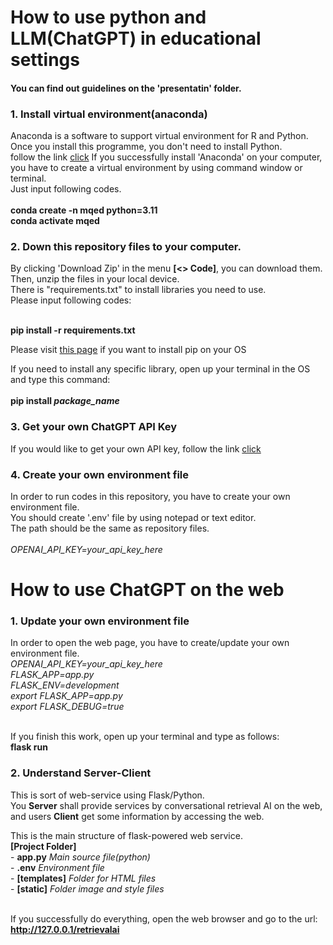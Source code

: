 # How to use python and LLM(ChatGPT) in educational settings

<h4>You can find out guidelines on the 'presentatin' folder.</h4>

<h3>1. Install virtual environment(anaconda)</h3>
Anaconda is a software to support virtual environment for R and Python. Once you install this programme, you don't need to install Python.<br>
follow the link <a href="https://www.anaconda.com/download/">click</a>
If you successfully install 'Anaconda' on your computer, you have to create a virtual environment by using command window or terminal.<br>
Just input following codes.<br><br>
<b>conda create -n mqed python=3.11</b><br>
<b>conda activate mqed</b>

<h3>2. Down this repository files to your computer.</h3>
By clicking 'Download Zip' in the menu <b>[<> Code]</b>, you can download them.<br>
Then, unzip the files in your local device.<br>
There is "requirements.txt" to install libraries you need to use.<br>
Please input following codes:<br><br>
  
<b>pip install -r requirements.txt</b><br>

<p>Please visit <a href='https://pip.pypa.io/en/stable/installation/'>this page</a> if you want to install pip on your OS</p>

If you need to install any specific library, open up your terminal in the OS and type this command:<br><br>
<b>pip install <i>package_name</i></b>

<h3>3. Get your own ChatGPT API Key</h3>
If you would like to get your own API key, follow the link <a href="https://www.howtogeek.com/885918/how-to-get-an-openai-api-key/">click</a>

<h3>4. Create your own environment file</h3>
In order to run codes in this repository, you have to create your own environment file.<br>
You should create '.env' file by using notepad or text editor.<br>
The path should be the same as repository files.<br><br>

<i>
OPENAI_API_KEY=your_api_key_here<br>
</i>

# How to use ChatGPT on the web

<h3>1. Update your own environment file</h3>
In order to open the web page, you have to create/update your own environment file.<br>

<i>
OPENAI_API_KEY=your_api_key_here<br>
FLASK_APP=app.py<br>
FLASK_ENV=development<br>
export FLASK_APP=app.py<br>
export FLASK_DEBUG=true<br><br>
</i>

If you finish this work, open up your terminal and type as follows:<br>
<b>flask run</b>

<h3>2. Understand Server-Client</h3>
This is sort of web-service using Flask/Python.<br>
You <b>Server</b> shall provide services by conversational retrieval AI on the web, <br>
and users <b>Client</b> get some information by accessing the web.<br>

This is the main structure of flask-powered web service.<br>
<b>[Project Folder]</b><br>
\- <b>app.py</b> <i>Main source file(python)</i><br>
\- <b>.env</b> <i>Environment file</i><br>
\- <b>[templates]</b> <i>Folder for HTML files</i><br>
\- <b>[static]</b> <i>Folder image and style files</i><br><br>

If you successfully do everything, open the web browser and go to the url:<br>
<b>http://127.0.0.1/retrievalai</b>
